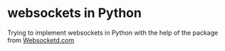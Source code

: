 # websockets in Python

Trying to implement websockets in Python with the help of the package from [Websocketd.com](Websocketd.com)
